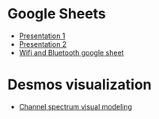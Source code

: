 # Google Sheets

* [Presentation 1](https://docs.google.com/presentation/d/1hR--uNvHip4mzSTa61dp5vrefBAz_70ZaqP9qbGblW0/edit?usp=sharing)
* [Presentation 2](https://docs.google.com/presentation/d/1theTwbmAcq5MlZ4YwMucIWO1F3bsz9ME7kjvIpSH8Ec/edit?usp=sharing)
* [Wifi and Bluetooth google sheet](https://docs.google.com/spreadsheets/d/1mIlTLJcEf1fvQNu_UevqUKfvSwjPw1B5KiH7YclJbw0/edit#gid=508525933)

# Desmos visualization
* [Channel spectrum visual modeling](https://www.desmos.com/calculator/dbc4pmegdf)
